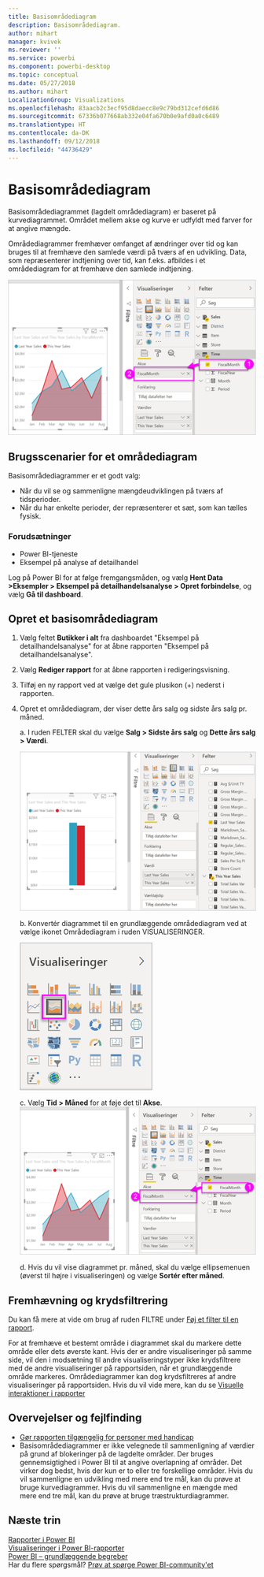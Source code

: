 ```yaml
---
title: Basisområdediagram
description: Basisområdediagram.
author: mihart
manager: kvivek
ms.reviewer: ''
ms.service: powerbi
ms.component: powerbi-desktop
ms.topic: conceptual
ms.date: 05/27/2018
ms.author: mihart
LocalizationGroup: Visualizations
ms.openlocfilehash: 83aacb2c3ecf95d8daecc8e9c79bd312cefd6d86
ms.sourcegitcommit: 67336b077668ab332e04fa670b0e9afd0a0c6489
ms.translationtype: HT
ms.contentlocale: da-DK
ms.lasthandoff: 09/12/2018
ms.locfileid: "44736429"
---
```

# <a name="basic-area-chart"></a>Basisområdediagram
Basisområdediagrammet (lagdelt områdediagram) er baseret på kurvediagrammet. Området mellem akse og kurve er udfyldt med farver for at angive mængde. 

Områdediagrammer fremhæver omfanget af ændringer over tid og kan bruges til at fremhæve den samlede værdi på tværs af en udvikling. Data, som repræsenterer indtjening over tid, kan f.eks. afbildes i et områdediagram for at fremhæve den samlede indtjening.

![](media/power-bi-visualization-basic-area-chart/powerbi-area-chartnew.png)

## <a name="when-to-use-a-basic-area-chart"></a>Brugsscenarier for et områdediagram
Basisområdediagrammer er et godt valg:

* Når du vil se og sammenligne mængdeudviklingen på tværs af tidsperioder. 
* Når du har enkelte perioder, der repræsenterer et sæt, som kan tælles fysisk.

### <a name="prerequisites"></a>Forudsætninger
 - Power BI-tjeneste
 - Eksempel på analyse af detailhandel

Log på Power BI for at følge fremgangsmåden, og vælg **Hent Data \>Eksempler \> Eksempel på detailhandelsanalyse > Opret forbindelse**, og vælg **Gå til dashboard**. 

## <a name="create-a-basic-area-chart"></a>Opret et basisområdediagram
 

1. Vælg feltet **Butikker i alt** fra dashboardet "Eksempel på detailhandelsanalyse" for at åbne rapporten "Eksempel på detailhandelsanalyse".
2. Vælg **Rediger rapport** for at åbne rapporten i redigeringsvisning.
3. Tilføj en ny rapport ved at vælge det gule plusikon (+) nederst i rapporten.
4. Opret et områdediagram, der viser dette års salg og sidste års salg pr. måned.
   
   a. I ruden FELTER skal du vælge **Salg \> Sidste års salg** og **Dette års salg > Værdi**.

   ![](media/power-bi-visualization-basic-area-chart/power-bi-bar-chart.png)

   b.  Konvertér diagrammet til en grundlæggende områdediagram ved at vælge ikonet Områdediagram i ruden VISUALISERINGER.

   ![](media/power-bi-visualization-basic-area-chart/convertchart.png)
   
   c.  Vælg **Tid \> Måned** for at føje det til **Akse**.   
   ![](media/power-bi-visualization-basic-area-chart/powerbi-area-chartnew.png)
   
   d.  Hvis du vil vise diagrammet pr. måned, skal du vælge ellipsemenuen (øverst til højre i visualiseringen) og vælge **Sortér efter måned**.

## <a name="highlighting-and-cross-filtering"></a>Fremhævning og krydsfiltrering
Du kan få mere at vide om brug af ruden FILTRE under [Føj et filter til en rapport](../power-bi-report-add-filter.md).

For at fremhæve et bestemt område i diagrammet skal du markere dette område eller dets øverste kant.  Hvis der er andre visualiseringer på samme side, vil den i modsætning til andre visualiseringstyper ikke krydsfiltrere med de andre visualiseringer på rapportsiden, når et grundlæggende område markeres. Områdediagrammer kan dog krydsfiltreres af andre visualiseringer på rapportsiden. Hvis du vil vide mere, kan du se [Visuelle interaktioner i rapporter](../service-reports-visual-interactions.md)


## <a name="considerations-and-troubleshooting"></a>Overvejelser og fejlfinding   
* [Gør rapporten tilgængelig for personer med handicap](../desktop-accessibility.md)
* Basisområdediagrammer er ikke velegnede til sammenligning af værdier på grund af blokeringer på de lagdelte områder. Der bruges gennemsigtighed i Power BI til at angive overlapning af områder. Det virker dog bedst, hvis der kun er to eller tre forskellige områder. Hvis du vil sammenligne en udvikling med mere end tre mål, kan du prøve at bruge kurvediagrammer. Hvis du vil sammenligne en mængde med mere end tre mål, kan du prøve at bruge træstrukturdiagrammer.

## <a name="next-steps"></a>Næste trin
[Rapporter i Power BI](../service-reports.md)  
[Visualiseringer i Power BI-rapporter](power-bi-report-visualizations.md)  
[Power BI – grundlæggende begreber](../service-basic-concepts.md)  
Har du flere spørgsmål? [Prøv at spørge Power BI-community'et](http://community.powerbi.com/)


